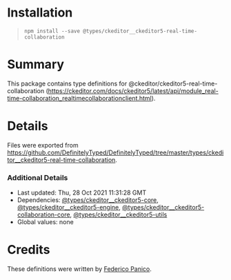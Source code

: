 # Installation
> `npm install --save @types/ckeditor__ckeditor5-real-time-collaboration`

# Summary
This package contains type definitions for @ckeditor/ckeditor5-real-time-collaboration (https://ckeditor.com/docs/ckeditor5/latest/api/module_real-time-collaboration_realtimecollaborationclient.html).

# Details
Files were exported from https://github.com/DefinitelyTyped/DefinitelyTyped/tree/master/types/ckeditor__ckeditor5-real-time-collaboration.

### Additional Details
 * Last updated: Thu, 28 Oct 2021 11:31:28 GMT
 * Dependencies: [@types/ckeditor__ckeditor5-core](https://npmjs.com/package/@types/ckeditor__ckeditor5-core), [@types/ckeditor__ckeditor5-engine](https://npmjs.com/package/@types/ckeditor__ckeditor5-engine), [@types/ckeditor__ckeditor5-collaboration-core](https://npmjs.com/package/@types/ckeditor__ckeditor5-collaboration-core), [@types/ckeditor__ckeditor5-utils](https://npmjs.com/package/@types/ckeditor__ckeditor5-utils)
 * Global values: none

# Credits
These definitions were written by [Federico Panico](https://github.com/fedemp).
